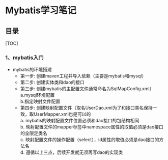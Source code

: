 # Mybatis学习笔记   
## 目录   

[TOC] 

### 1、mybatis入门  
  + mybatis的环境搭建
    - 第一步: 创建maven工程并导入依赖（主要是mybatis和mysql）
    - 第二步: 创建实体类和dao的接口
    - 第三步: 创建mybatis的主配置文件通常命名为SqlMapConfig.xml）
    a.mysql环境配置  
    b.指定映射文件配置  
    - 第四步: 创建映射配置文件（取名UserDao.xml为了和接口类名保持一致，取UserMapper.xml也是可以的  
    a. mybatis的映射配置文件位置必须和dao接口的包结构相同  
    b. 映射配置文件的mapper标签中namespace属性的取值必须是dao接口的全限定类名  
    c. 映射配置文件的操作配置（select），id属性的取值必须是dao接口的方法名  
    d. 遵循以上三点，后续开发就无须再写dao的实现类  
  